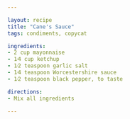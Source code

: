 ```yaml
---

layout: recipe
title: "Cane's Sauce"
tags: condiments, copycat

ingredients:
- 2 cup mayonnaise
- 1⁄4 cup ketchup
- 1⁄2 teaspoon garlic salt
- 1⁄4 teaspoon Worcestershire sauce
- 1⁄2 teaspoon black pepper, to taste

directions:
- Mix all ingredients

---
```

